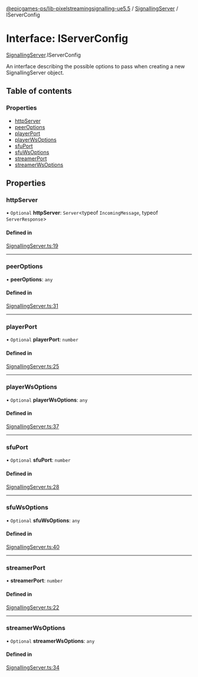 [@epicgames-ps/lib-pixelstreamingsignalling-ue5.5](../README.md) / [SignallingServer](../modules/SignallingServer.md) / IServerConfig

# Interface: IServerConfig

[SignallingServer](../modules/SignallingServer.md).IServerConfig

An interface describing the possible options to pass when creating
a new SignallingServer object.

## Table of contents

### Properties

- [httpServer](SignallingServer.IServerConfig.md#httpserver)
- [peerOptions](SignallingServer.IServerConfig.md#peeroptions)
- [playerPort](SignallingServer.IServerConfig.md#playerport)
- [playerWsOptions](SignallingServer.IServerConfig.md#playerwsoptions)
- [sfuPort](SignallingServer.IServerConfig.md#sfuport)
- [sfuWsOptions](SignallingServer.IServerConfig.md#sfuwsoptions)
- [streamerPort](SignallingServer.IServerConfig.md#streamerport)
- [streamerWsOptions](SignallingServer.IServerConfig.md#streamerwsoptions)

## Properties

### httpServer

• `Optional` **httpServer**: `Server`\<typeof `IncomingMessage`, typeof `ServerResponse`\>

#### Defined in

[SignallingServer.ts:19](https://github.com/mcottontensor/PixelStreamingInfrastructure/blob/2412e3a/Signalling/src/SignallingServer.ts#L19)

___

### peerOptions

• **peerOptions**: `any`

#### Defined in

[SignallingServer.ts:31](https://github.com/mcottontensor/PixelStreamingInfrastructure/blob/2412e3a/Signalling/src/SignallingServer.ts#L31)

___

### playerPort

• `Optional` **playerPort**: `number`

#### Defined in

[SignallingServer.ts:25](https://github.com/mcottontensor/PixelStreamingInfrastructure/blob/2412e3a/Signalling/src/SignallingServer.ts#L25)

___

### playerWsOptions

• `Optional` **playerWsOptions**: `any`

#### Defined in

[SignallingServer.ts:37](https://github.com/mcottontensor/PixelStreamingInfrastructure/blob/2412e3a/Signalling/src/SignallingServer.ts#L37)

___

### sfuPort

• `Optional` **sfuPort**: `number`

#### Defined in

[SignallingServer.ts:28](https://github.com/mcottontensor/PixelStreamingInfrastructure/blob/2412e3a/Signalling/src/SignallingServer.ts#L28)

___

### sfuWsOptions

• `Optional` **sfuWsOptions**: `any`

#### Defined in

[SignallingServer.ts:40](https://github.com/mcottontensor/PixelStreamingInfrastructure/blob/2412e3a/Signalling/src/SignallingServer.ts#L40)

___

### streamerPort

• **streamerPort**: `number`

#### Defined in

[SignallingServer.ts:22](https://github.com/mcottontensor/PixelStreamingInfrastructure/blob/2412e3a/Signalling/src/SignallingServer.ts#L22)

___

### streamerWsOptions

• `Optional` **streamerWsOptions**: `any`

#### Defined in

[SignallingServer.ts:34](https://github.com/mcottontensor/PixelStreamingInfrastructure/blob/2412e3a/Signalling/src/SignallingServer.ts#L34)
